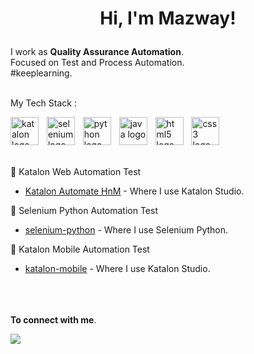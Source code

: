 <h1>
  <p align="center">Hi, I'm Mazway!
</h1>

<p>
  I work as <strong>Quality Assurance Automation</strong>.
  <br>
  Focused on Test and Process Automation.
  <br> 
  #keeplearning.
  <br>
  <br>
</p>

My Tech Stack :
<div align="left">
  <img src="https://logosandtypes.com/wp-content/uploads/2020/07/katalon.svg" height="45" alt="katalon logo"  />
  <img width="5" />
  <img src="https://seeklogo.com/images/S/selenium-logo-A1B53CEFB0-seeklogo.com.png" height="45" alt="selenium logo"  />
  <img width="5" />
  <img src="https://cdn.jsdelivr.net/gh/devicons/devicon/icons/python/python-original.svg" height="45" alt="python logo"  />
  <img width="5" />
  <img src="https://cdn.jsdelivr.net/gh/devicons/devicon/icons/java/java-original.svg" height="45" alt="java logo"  />
  <img width="5" />
  <img src="https://cdn.jsdelivr.net/gh/devicons/devicon/icons/html5/html5-original.svg" height="45" alt="html5 logo"  />
  <img width="5" />
  <img src="https://cdn.jsdelivr.net/gh/devicons/devicon/icons/css3/css3-original.svg" height="45" alt="css3 logo"  />
  <img width="5" />
</div>
</br>

🤖 Katalon Web Automation Test
- [Katalon Automate HnM](https://github.com/mazwaay/Katalon_Automate_HnM) - Where I use Katalon Studio.

🤖 Selenium Python Automation Test
- [selenium-python](https://github.com/) - Where I use Selenium Python.

🤖 Katalon Mobile Automation Test
- [katalon-mobile](https://github.com/) - Where I use Katalon Studio.
  <br>
  <br>
  <br>
  <br>

<p>
  <strong>To connect with me</strong>.
  <br>
</p>
  
  [<img src="https://img.shields.io/badge/linkedin-%230077B5.svg?&style=for-the-badge&logo=linkedin&logoColor=white" />](https://www.linkedin.com/)

